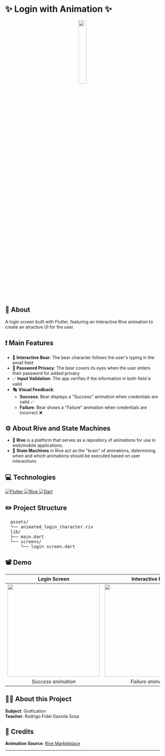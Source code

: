 # ✨ Login with Animation ✨

<div align="center">
 <img src="https://i.imgur.com/WP68Nsc.png" width="23%">
</div>


## 📖 About

A login screen built with Flutter, featuring an interactive Rive animation to create an atractive UI for the user.

## ❗ Main Features

- 🧸 **Interactive Bear**: The bear character follows the user's typing in the email field
- 🔏 **Password Privacy**: The bear covers its eyes when the user enters their password for added privacy
- ✅ **Input Validation**: The app verifies if the information in both field is valid
- 🎭 **Visual Feedback**:
  - **Success**: Bear displays a "Success" animation when credentials are valid ✅
  - **Failure**: Bear shows a "Failure" animation when credentials are incorrect ❌

## ⚙️ About Rive and State Machines

- 📱 **Rive** is a platform that serves as a repository of animations for use in web/mobile applications.
- 🤖 **State Machines** in Rive act as the "brain" of animations, determining when and which animations should be executed based on user interactions

## 💻 Technologies

<div align="left">
  
  <a href="https://flutter.dev">
    <img src="https://img.shields.io/badge/Flutter-02569B?style=for-the-badge&logo=flutter&logoColor=white" alt="Flutter">
  </a>
  
  <a href="https://rive.app">
    <img src="https://img.shields.io/badge/Rive-FF7C00?style=for-the-badge&logo=rive&logoColor=white" alt="Rive">
  </a>
  
  <a href="https://dart.dev">
    <img src="https://img.shields.io/badge/Dart-0175C2?style=for-the-badge&logo=dart&logoColor=white" alt="Dart">
  </a>
  
</div>

## ✏️ Project Structure

<pre>
  assets/
  └── animated_login_character.riv
  lib/
  ├── main.dart
  └── screens/
      └── login_screen.dart
</pre>


## 📽️ Demo

<div align="center">

| Login Screen | Interactive Bear |
| :---: | :---: |
| <img src="https://i.imgur.com/WcfEtK0.gif" width="300"> | <img src="https://i.imgur.com/Tryw2hd.gif" width="300"> |
| *Success animation* | *Failure animation* |

</div>

## 👨‍🏫 About this Project

**Subject**: Grafication  
**Teacher**: Rodrigo Fidel Gaxiola Sosa

## 📢 Credits

**Animation Source**: [Rive Marketplace](https://rive.app/marketplace/3645-7621-remix-of-login-machine/)

---
